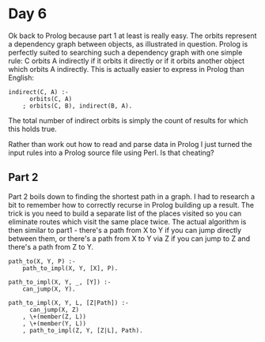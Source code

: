 # Day 6

Ok back to Prolog because part 1 at least is really easy. The orbits represent a dependency graph between objects, as illustrated in question. Prolog is perfectly suited to searching such a dependency graph with one simple rule: C orbits A indirectly if it orbits it directly or if it orbits another object which orbits A indirectly. This is actually easier to express in Prolog than English:

	indirect(C, A) :- 
	      orbits(C, A)
		; orbits(C, B), indirect(B, A).

The total number of indirect orbits is simply the count of results for which this holds true.

Rather than work out how to read and parse data in Prolog I just turned the input rules into a Prolog source file using Perl. Is that cheating?


## Part 2

Part 2 boils down to finding the shortest path in a graph. I had to research a bit to remember how to correctly recurse in Prolog building up a result. The trick is you need to build a separate list of the places visited so you can eliminate routes which visit the same place twice. The actual algorithm is then similar to part1 - there's a path from X to Y if you can jump directly between them, or there's a path from X to Y via Z if you can jump to Z and there's a path from Z to Y.

	path_to(X, Y, P) :-
		path_to_impl(X, Y, [X], P).

	path_to_impl(X, Y, _, [Y]) :-
		can_jump(X, Y).

	path_to_impl(X, Y, L, [Z|Path]) :-
		  can_jump(X, Z)
		, \+(member(Z, L))
		, \+(member(Y, L))
		, path_to_impl(Z, Y, [Z|L], Path).
